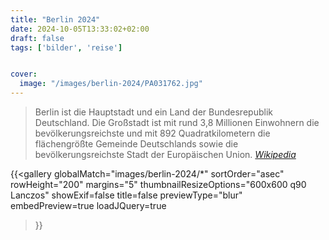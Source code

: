 ```yaml
---
title: "Berlin 2024"
date: 2024-10-05T13:33:02+02:00
draft: false
tags: ['bilder', 'reise']


cover:
  image: "/images/berlin-2024/PA031762.jpg"
---
```


>Berlin ist die Hauptstadt und ein Land der Bundesrepublik Deutschland. Die Großstadt ist mit rund 3,8 Millionen Einwohnern die bevölkerungsreichste und mit 892 Quadratkilometern die flächengrößte Gemeinde Deutschlands sowie die bevölkerungsreichste Stadt der Europäischen Union.
>*[Wikipedia](https://de.wikipedia.org/wiki/Berlin)*

{{<gallery
    globalMatch="images/berlin-2024/*"
    sortOrder="asec"
    rowHeight="200"
    margins="5"
    thumbnailResizeOptions="600x600 q90 Lanczos"
    showExif=false
    title=false
    previewType="blur"
    embedPreview=true
    loadJQuery=true
>}}